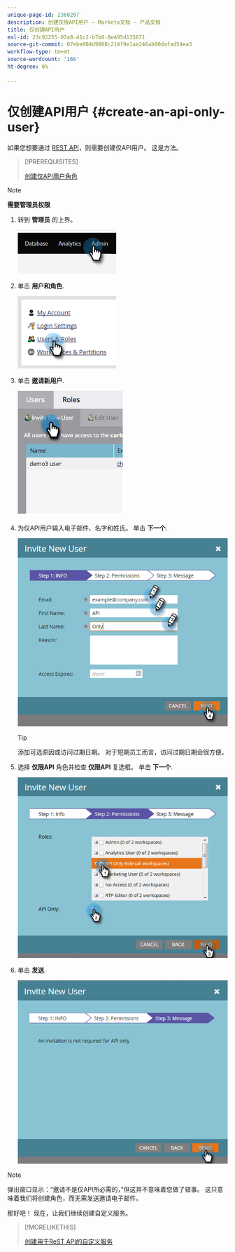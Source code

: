 ```yaml
---
unique-page-id: 2360207
description: 创建仅限API用户 — Marketo文档 — 产品文档
title: 仅创建API用户
exl-id: 23c92255-07a8-41c2-b7b8-8e495d135671
source-git-commit: 07ebe804d9888c214f9e1ae246ab80dafad54ea3
workflow-type: tm+mt
source-wordcount: '166'
ht-degree: 0%

---
```


# 仅创建API用户 {#create-an-api-only-user}

如果您想要通过 [REST API](https://developers.marketo.com/documentation/rest/)，则需要创建仅API用户。 这是方法。

>[!PREREQUISITES]
>
>[创建仅API用户角色](/help/marketo/product-docs/administration/users-and-roles/create-an-api-only-user-role.md)

>[!NOTE]
>
>**需要管理员权限**

1. 转到 **管理员** 的上界。

   ![](assets/create-an-api-only-user-1.png)

1. 单击 **用户和角色**.

   ![](assets/create-an-api-only-user-2.png)

1. 单击 **邀请新用户**.

   ![](assets/create-an-api-only-user-3.png)

1. 为仅API用户输入电子邮件、名字和姓氏。 单击 **下一个**.

   ![](assets/create-an-api-only-user-4.png)

   >[!TIP]
   >
   >添加可选原因或访问过期日期。 对于短期员工而言，访问过期日期会很方便。

1. 选择 **仅限API** 角色并检查 **仅限API** 复选框。 单击 **下一个**.

   ![](assets/create-an-api-only-user-5.png)

1. 单击 **发送**.

   ![](assets/create-an-api-only-user-6.png)

>[!NOTE]
>
>弹出窗口显示：“邀请不是仅API所必需的，”但这并不意味着您做了错事。 这只意味着我们将创建角色，而无需发送邀请电子邮件。

那好吧！ 现在，让我们继续创建自定义服务。

>[!MORELIKETHIS]
>
>[创建用于ReST API的自定义服务](/help/marketo/product-docs/administration/additional-integrations/create-a-custom-service-for-use-with-rest-api.md)
